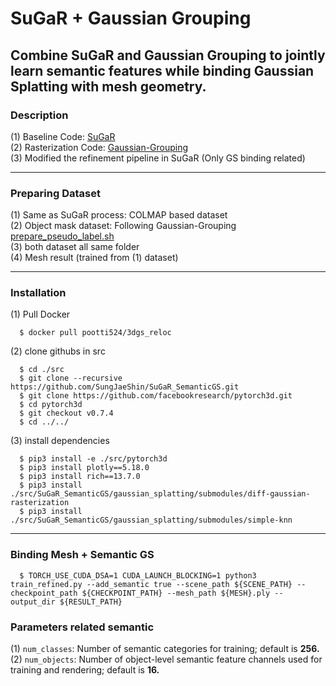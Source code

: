# SuGaR + Gaussian Grouping
## Combine SuGaR and Gaussian Grouping to jointly learn semantic features while binding Gaussian Splatting with mesh geometry.

### Description
(1) Baseline Code: [SuGaR](https://github.com/Anttwo/SuGaR.git) <br>
(2) Rasterization Code: [Gaussian-Grouping](https://github.com/lkeab/gaussian-grouping.git) <br>
(3) Modified the refinement pipeline in SuGaR (Only GS binding related) <br>

---
### Preparing Dataset
(1) Same as SuGaR process: COLMAP based dataset <br>
(2) Object mask dataset: Following Gaussian-Grouping [prepare_pseudo_label.sh](https://github.com/lkeab/gaussian-grouping/blob/0ab60afed3385b717c985af1d30a20f7b0884c89/script/prepare_pseudo_label.sh) <br>
(3) both dataset all same folder <br>
(4) Mesh result (trained from (1) dataset)

---
### Installation
(1) Pull Docker 
  ```
    $ docker pull pootti524/3dgs_reloc
  ```

(2) clone githubs in src
  ```
    $ cd ./src
    $ git clone --recursive https://github.com/SungJaeShin/SuGaR_SemanticGS.git
    $ git clone https://github.com/facebookresearch/pytorch3d.git
    $ cd pytorch3d
    $ git checkout v0.7.4
    $ cd ../../
  ```

(3) install dependencies
  ```
    $ pip3 install -e ./src/pytorch3d
    $ pip3 install plotly==5.18.0
    $ pip3 install rich==13.7.0
    $ pip3 install ./src/SuGaR_SemanticGS/gaussian_splatting/submodules/diff-gaussian-rasterization
    $ pip3 install ./src/SuGaR_SemanticGS/gaussian_splatting/submodules/simple-knn
  ```

---
### Binding Mesh + Semantic GS
```
  $ TORCH_USE_CUDA_DSA=1 CUDA_LAUNCH_BLOCKING=1 python3 train_refined.py --add_semantic true --scene_path ${SCENE_PATH} --checkpoint_path ${CHECKPOINT_PATH} --mesh_path ${MESH}.ply --output_dir ${RESULT_PATH}
```

### Parameters related semantic 
(1) `num_classes`: Number of semantic categories for training; default is **256.**
(2) `num_objects`: Number of object-level semantic feature channels used for training and rendering; default is **16.**
